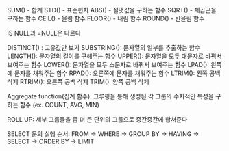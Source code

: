 SUM() - 합계
STD() - 표준편차
ABS() - 절댓값을 구하는 함수
SQRT() - 제곱근을 구하는 함수
CEIL() - 올림 함수
FLOOR() - 내림 함수
ROUND() - 반올림 함수

IS NULL과 =NULL은 다르다


DISTINCT() : 고유값만 보기
SUBSTRING(): 문자열의 일부를 추출하는 함수
LENGTH(): 문자열의 길이를 구해주는 함수
UPPER(): 문자열을 모두 대문자로 바꿔서 보여주는 함수
LOWER(): 문자열을 모두 소문자로 바꿔서 보여주는 함수
LPAD(): 왼쪽에 문자를 채워주는 함수
RPAD(): 오른쪽에 문자를 채워주는 함수
LTRIM(): 왼쪽 공백 삭제
RTRIM(): 오른쪽 공백 삭제
TRIM(): 양쪽 공백 삭제

Aggregate function(집계 함수): 그루핑을 통해 생성된 각 그룹의 수치적인 특성을 구하는 함수 (ex. COUNT, AVG, MIN)


ROLL UP: 세부 그룹들을 좀 더 큰 단위의 그룹으로 중간중간에 합쳐준다


SELECT 문의 실행 순서: FROM -> WHERE -> GROUP BY -> HAVING -> SELECT -> ORDER BY -> LIMIT